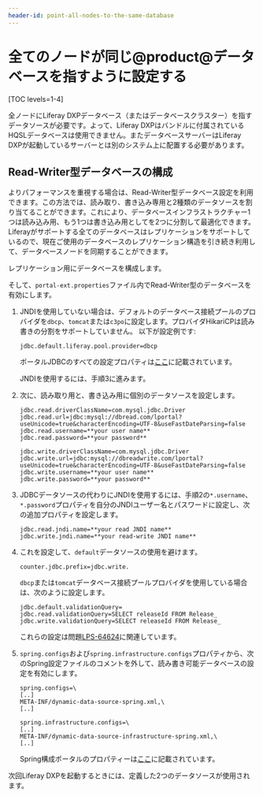 ```yaml
---
header-id: point-all-nodes-to-the-same-database
---
```


# 全てのノードが同じ@product@データベースを指すように設定する

[TOC levels=1-4]

全ノードにLiferay DXPデータベース（またはデータベースクラスター）を指すデータソースが必要です。よって、Liferay DXPはバンドルに付属されているHQSLデータベースは使用できません。またデータベースサーバーはLiferay DXPが起動しているサーバーとは別のシステム上に配置する必要があります。

## Read-Writer型データベースの構成

よりパフォーマンスを重視する場合は、Read-Writer型データベース設定を利用できます。この方法では、読み取り、書き込み専用と2種類のデータソースを割り当てることができます。これにより、データベースインフラストラクチャー1つは読み込み用、もう1つは書き込み用としてを2つに分割して最適化できます。Liferayがサポートする全てのデータベースはレプリケーションをサポートしているので、現在ご使用のデータベースのレプリケーション構造を引き続き利用して、データベースノードを同期することができます。

レプリケーション用にデータベースを構成します。

そして、`portal-ext.properties`ファイル内でRead-Writer型のデータベースを有効にします。

1. JNDIを使用していない場合は、デフォルトのデータベース接続プールのプロバイダを`dbcp`、`tomcat`または`c3po`に設定します。プロバイダHikariCPは読み書きの分割をサポートしていません。 
以下が設定例です:

       jdbc.default.liferay.pool.provider=dbcp
   
   ポータルJDBCのすべての設定プロパティは[ここ](@platform-ref@/7.1-latest/propertiesdoc/portal.properties.html#JDBC)に記載されています。


   JNDIを使用するには、手順3に進みます。


2. 次に、読み取り用と、書き込み用に個別のデータソースを設定します。

       jdbc.read.driverClassName=com.mysql.jdbc.Driver
       jdbc.read.url=jdbc:mysql://dbread.com/lportal?useUnicode=true&characterEncoding=UTF-8&useFastDateParsing=false
       jdbc.read.username=**your user name**
       jdbc.read.password=**your password**
       
       jdbc.write.driverClassName=com.mysql.jdbc.Driver
       jdbc.write.url=jdbc:mysql://dbreadwrite.com/lportal?useUnicode=true&characterEncoding=UTF-8&useFastDateParsing=false
       jdbc.write.username=**your user name**
       jdbc.write.password=**your password**
   
3. JDBCデータソースの代わりにJNDIを使用するには、手順2の`*.username`、`*.password`プロパティを自分のJNDIユーザー名とパスワードに設定し、次の追加プロパティを設定します。

       jdbc.read.jndi.name=**your read JNDI name**
       jdbc.write.jndi.name=**your read-write JNDI name**
   
4. これを設定して、`default`データソースの使用を避けます。

       counter.jdbc.prefix=jdbc.write.
   
   `dbcp`または`tomcat`データベース接続プールプロバイダを使用している場合は、次のように設定します。

       jdbc.default.validationQuery=
       jdbc.read.validationQuery=SELECT releaseId FROM Release_
       jdbc.write.validationQuery=SELECT releaseId FROM Release_
   
   これらの設定は問題[LPS-64624](https://issues.liferay.com/browse/LPS-64624)に関連しています。

5. `spring.configs`および`spring.infrastructure.configs`プロパティから、次のSpring設定ファイルのコメントを外して、読み書き可能データベースの設定を有効にします。

       spring.configs=\
       [..]
       META-INF/dynamic-data-source-spring.xml,\
       [..]
       
       spring.infrastructure.configs=\
       [..]
       META-INF/dynamic-data-source-infrastructure-spring.xml,\
       [..]
   
   Spring構成ポータルのプロパティーは[ここ](@platform-ref@/7.1-latest/propertiesdoc/portal.properties.html#Spring)に記載されています。


次回Liferay DXPを起動するときには、定義した2つのデータソースが使用されます。
